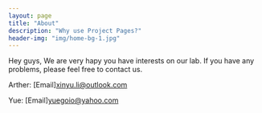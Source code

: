 ```yaml
---
layout: page
title: "About"
description: "Why use Project Pages?"
header-img: "img/home-bg-1.jpg"
---
```


Hey guys, We are very hapy you have interests on our lab. If you have any problems, please feel free to contact us.

Arther: [Email]xinyu.li@outlook.com

Yue:    [Email]yuegoio@yahoo.com
	
